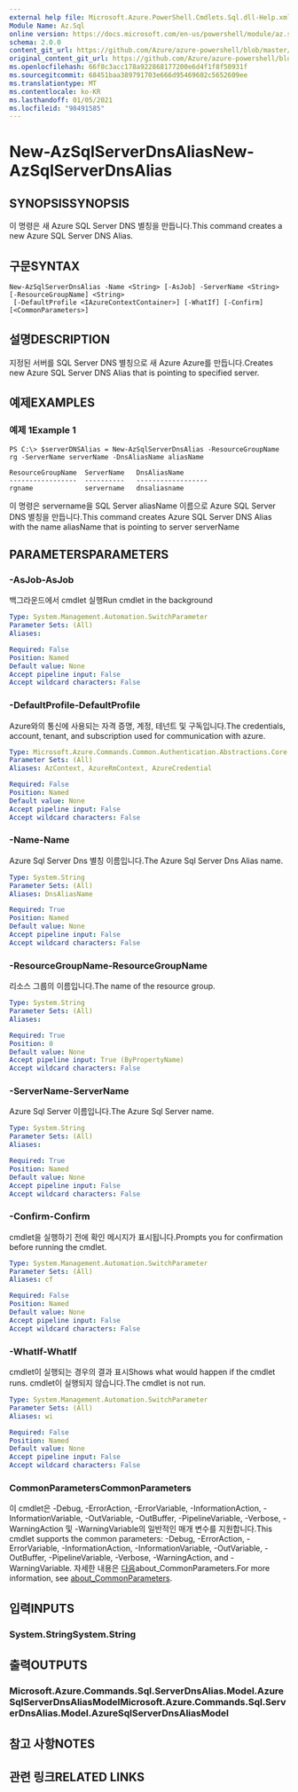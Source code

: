 ```yaml
---
external help file: Microsoft.Azure.PowerShell.Cmdlets.Sql.dll-Help.xml
Module Name: Az.Sql
online version: https://docs.microsoft.com/en-us/powershell/module/az.sql/new-azsqlserverdnsalias
schema: 2.0.0
content_git_url: https://github.com/Azure/azure-powershell/blob/master/src/Sql/Sql/help/New-AzSqlServerDnsAlias.md
original_content_git_url: https://github.com/Azure/azure-powershell/blob/master/src/Sql/Sql/help/New-AzSqlServerDnsAlias.md
ms.openlocfilehash: 66f8c3acc178a922868177200e6d4f1f8f50931f
ms.sourcegitcommit: 68451baa389791703e666d95469602c5652609ee
ms.translationtype: MT
ms.contentlocale: ko-KR
ms.lasthandoff: 01/05/2021
ms.locfileid: "98491585"
---
```

# <span data-ttu-id="47f00-101">New-AzSqlServerDnsAlias</span><span class="sxs-lookup"><span data-stu-id="47f00-101">New-AzSqlServerDnsAlias</span></span>

## <span data-ttu-id="47f00-102">SYNOPSIS</span><span class="sxs-lookup"><span data-stu-id="47f00-102">SYNOPSIS</span></span>
<span data-ttu-id="47f00-103">이 명령은 새 Azure SQL Server DNS 별칭을 만듭니다.</span><span class="sxs-lookup"><span data-stu-id="47f00-103">This command creates a new Azure SQL Server DNS Alias.</span></span>

## <span data-ttu-id="47f00-104">구문</span><span class="sxs-lookup"><span data-stu-id="47f00-104">SYNTAX</span></span>

```
New-AzSqlServerDnsAlias -Name <String> [-AsJob] -ServerName <String> [-ResourceGroupName] <String>
 [-DefaultProfile <IAzureContextContainer>] [-WhatIf] [-Confirm] [<CommonParameters>]
```

## <span data-ttu-id="47f00-105">설명</span><span class="sxs-lookup"><span data-stu-id="47f00-105">DESCRIPTION</span></span>
<span data-ttu-id="47f00-106">지정된 서버를 SQL Server DNS 별칭으로 새 Azure Azure를 만듭니다.</span><span class="sxs-lookup"><span data-stu-id="47f00-106">Creates new Azure SQL Server DNS Alias that is pointing to specified server.</span></span>

## <span data-ttu-id="47f00-107">예제</span><span class="sxs-lookup"><span data-stu-id="47f00-107">EXAMPLES</span></span>

### <span data-ttu-id="47f00-108">예제 1</span><span class="sxs-lookup"><span data-stu-id="47f00-108">Example 1</span></span>
```
PS C:\> $serverDNSAlias = New-AzSqlServerDnsAlias -ResourceGroupName rg -ServerName serverName -DnsAliasName aliasName

ResourceGroupName  ServerName   DnsAliasName
-----------------  ----------   ------------------
rgname             servername   dnsaliasname
```

<span data-ttu-id="47f00-109">이 명령은 servername을 SQL Server aliasName 이름으로 Azure SQL Server DNS 별칭을 만듭니다.</span><span class="sxs-lookup"><span data-stu-id="47f00-109">This command creates Azure SQL Server DNS Alias with the name aliasName that is pointing to server serverName</span></span>

## <span data-ttu-id="47f00-110">PARAMETERS</span><span class="sxs-lookup"><span data-stu-id="47f00-110">PARAMETERS</span></span>

### <span data-ttu-id="47f00-111">-AsJob</span><span class="sxs-lookup"><span data-stu-id="47f00-111">-AsJob</span></span>
<span data-ttu-id="47f00-112">백그라운드에서 cmdlet 실행</span><span class="sxs-lookup"><span data-stu-id="47f00-112">Run cmdlet in the background</span></span>

```yaml
Type: System.Management.Automation.SwitchParameter
Parameter Sets: (All)
Aliases:

Required: False
Position: Named
Default value: None
Accept pipeline input: False
Accept wildcard characters: False
```

### <span data-ttu-id="47f00-113">-DefaultProfile</span><span class="sxs-lookup"><span data-stu-id="47f00-113">-DefaultProfile</span></span>
<span data-ttu-id="47f00-114">Azure와의 통신에 사용되는 자격 증명, 계정, 테넌트 및 구독입니다.</span><span class="sxs-lookup"><span data-stu-id="47f00-114">The credentials, account, tenant, and subscription used for communication with azure.</span></span>

```yaml
Type: Microsoft.Azure.Commands.Common.Authentication.Abstractions.Core.IAzureContextContainer
Parameter Sets: (All)
Aliases: AzContext, AzureRmContext, AzureCredential

Required: False
Position: Named
Default value: None
Accept pipeline input: False
Accept wildcard characters: False
```

### <span data-ttu-id="47f00-115">-Name</span><span class="sxs-lookup"><span data-stu-id="47f00-115">-Name</span></span>
<span data-ttu-id="47f00-116">Azure Sql Server Dns 별칭 이름입니다.</span><span class="sxs-lookup"><span data-stu-id="47f00-116">The Azure Sql Server Dns Alias name.</span></span>

```yaml
Type: System.String
Parameter Sets: (All)
Aliases: DnsAliasName

Required: True
Position: Named
Default value: None
Accept pipeline input: False
Accept wildcard characters: False
```

### <span data-ttu-id="47f00-117">-ResourceGroupName</span><span class="sxs-lookup"><span data-stu-id="47f00-117">-ResourceGroupName</span></span>
<span data-ttu-id="47f00-118">리소스 그룹의 이름입니다.</span><span class="sxs-lookup"><span data-stu-id="47f00-118">The name of the resource group.</span></span>

```yaml
Type: System.String
Parameter Sets: (All)
Aliases:

Required: True
Position: 0
Default value: None
Accept pipeline input: True (ByPropertyName)
Accept wildcard characters: False
```

### <span data-ttu-id="47f00-119">-ServerName</span><span class="sxs-lookup"><span data-stu-id="47f00-119">-ServerName</span></span>
<span data-ttu-id="47f00-120">Azure Sql Server 이름입니다.</span><span class="sxs-lookup"><span data-stu-id="47f00-120">The Azure Sql Server name.</span></span>

```yaml
Type: System.String
Parameter Sets: (All)
Aliases:

Required: True
Position: Named
Default value: None
Accept pipeline input: False
Accept wildcard characters: False
```

### <span data-ttu-id="47f00-121">-Confirm</span><span class="sxs-lookup"><span data-stu-id="47f00-121">-Confirm</span></span>
<span data-ttu-id="47f00-122">cmdlet을 실행하기 전에 확인 메시지가 표시됩니다.</span><span class="sxs-lookup"><span data-stu-id="47f00-122">Prompts you for confirmation before running the cmdlet.</span></span>

```yaml
Type: System.Management.Automation.SwitchParameter
Parameter Sets: (All)
Aliases: cf

Required: False
Position: Named
Default value: None
Accept pipeline input: False
Accept wildcard characters: False
```

### <span data-ttu-id="47f00-123">-WhatIf</span><span class="sxs-lookup"><span data-stu-id="47f00-123">-WhatIf</span></span>
<span data-ttu-id="47f00-124">cmdlet이 실행되는 경우의 결과 표시</span><span class="sxs-lookup"><span data-stu-id="47f00-124">Shows what would happen if the cmdlet runs.</span></span>
<span data-ttu-id="47f00-125">cmdlet이 실행되지 않습니다.</span><span class="sxs-lookup"><span data-stu-id="47f00-125">The cmdlet is not run.</span></span>

```yaml
Type: System.Management.Automation.SwitchParameter
Parameter Sets: (All)
Aliases: wi

Required: False
Position: Named
Default value: None
Accept pipeline input: False
Accept wildcard characters: False
```

### <span data-ttu-id="47f00-126">CommonParameters</span><span class="sxs-lookup"><span data-stu-id="47f00-126">CommonParameters</span></span>
<span data-ttu-id="47f00-127">이 cmdlet은 -Debug, -ErrorAction, -ErrorVariable, -InformationAction, -InformationVariable, -OutVariable, -OutBuffer, -PipelineVariable, -Verbose, -WarningAction 및 -WarningVariable의 일반적인 매개 변수를 지원합니다.</span><span class="sxs-lookup"><span data-stu-id="47f00-127">This cmdlet supports the common parameters: -Debug, -ErrorAction, -ErrorVariable, -InformationAction, -InformationVariable, -OutVariable, -OutBuffer, -PipelineVariable, -Verbose, -WarningAction, and -WarningVariable.</span></span> <span data-ttu-id="47f00-128">자세한 내용은 [다음](http://go.microsoft.com/fwlink/?LinkID=113216)about_CommonParameters.</span><span class="sxs-lookup"><span data-stu-id="47f00-128">For more information, see [about_CommonParameters](http://go.microsoft.com/fwlink/?LinkID=113216).</span></span>

## <span data-ttu-id="47f00-129">입력</span><span class="sxs-lookup"><span data-stu-id="47f00-129">INPUTS</span></span>

### <span data-ttu-id="47f00-130">System.String</span><span class="sxs-lookup"><span data-stu-id="47f00-130">System.String</span></span>

## <span data-ttu-id="47f00-131">출력</span><span class="sxs-lookup"><span data-stu-id="47f00-131">OUTPUTS</span></span>

### <span data-ttu-id="47f00-132">Microsoft.Azure.Commands.Sql.ServerDnsAlias.Model.AzureSqlServerDnsAliasModel</span><span class="sxs-lookup"><span data-stu-id="47f00-132">Microsoft.Azure.Commands.Sql.ServerDnsAlias.Model.AzureSqlServerDnsAliasModel</span></span>

## <span data-ttu-id="47f00-133">참고 사항</span><span class="sxs-lookup"><span data-stu-id="47f00-133">NOTES</span></span>

## <span data-ttu-id="47f00-134">관련 링크</span><span class="sxs-lookup"><span data-stu-id="47f00-134">RELATED LINKS</span></span>
